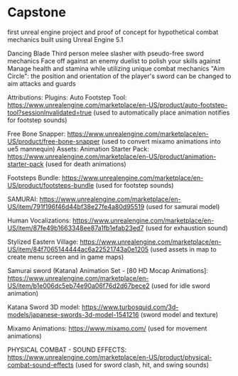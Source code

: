 # Capstone
 first unreal engine project and proof of concept for hypothetical combat mechanics
built using Unreal Engine 5.1

Dancing Blade
Third person melee slasher with pseudo-free sword mechanics
Face off against an enemy duelist to polish your skills against
Manage health and stamina while utilizing unique combat mechanics
  "Aim Circle": the position and orientation of the player's sword can be changed to aim attacks and guards

Attributions:
Plugins:
 Auto Footstep Tool: https://www.unrealengine.com/marketplace/en-US/product/auto-footstep-tool?sessionInvalidated=true (used to automatically place animation notifies for footstep sounds)
 
 Free Bone Snapper: https://www.unrealengine.com/marketplace/en-US/product/free-bone-snapper (used to convert mixamo animations into ue5 mannequin)
Assets:
 Animation Starter Pack: https://www.unrealengine.com/marketplace/en-US/product/animation-starter-pack (used for death animations)
 
 Footsteps Bundle: https://www.unrealengine.com/marketplace/en-US/product/footsteps-bundle (used for footstep sounds)
 
 SAMURAI: https://www.unrealengine.com/marketplace/en-US/item/791f196f46d44bf38e27fe4a80d95519 (used for samurai model)
 
 Human Vocalizations: https://www.unrealengine.com/marketplace/en-US/item/87fe49b1663348ee87a1fb1efab23ed7 (used for exhaustion sound)
 
 Stylized Eastern Village: https://www.unrealengine.com/marketplace/en-US/item/84f7065144444ac6a22521743a0e1205 (used assets in map to create menu screen and in game maps)
 
 Samurai sword (Katana) Animation Set - [80 HD Mocap Animations]: https://www.unrealengine.com/marketplace/en-US/item/b1e006dc5eb74e90a06f76d2d67bece2 (used for idle sword animation)
 
 Katana Sword 3D model: https://www.turbosquid.com/3d-models/japanese-swords-3d-model-1541216 (sword model and texture)
 
 Mixamo Animations: https://www.mixamo.com/ (used for movement animations)
 
 PHYSICAL COMBAT - SOUND EFFECTS: https://www.unrealengine.com/marketplace/en-US/product/physical-combat-sound-effects (used for sword clash, hit, and swing sounds)
